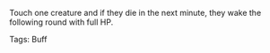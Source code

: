 Touch one creature and if they die in the next minute, they wake the following round with full HP.

Tags: Buff